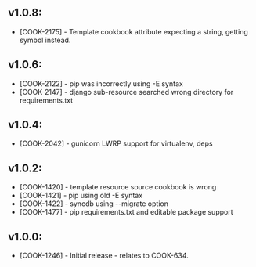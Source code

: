## v1.0.8:

* [COOK-2175] - Template cookbook attribute expecting a string,
getting symbol instead.

## v1.0.6:

* [COOK-2122] - pip was incorrectly using -E syntax
* [COOK-2147] - django sub-resource searched wrong directory for
  requirements.txt

## v1.0.4:

* [COOK-2042] - gunicorn LWRP support for virtualenv, deps

## v1.0.2:

* [COOK-1420] - template resource source cookbook is wrong
* [COOK-1421] - pip using old -E syntax
* [COOK-1422] - syncdb using --migrate option
* [COOK-1477] - pip requirements.txt and editable package support

## v1.0.0:

* [COOK-1246] - Initial release - relates to COOK-634.
